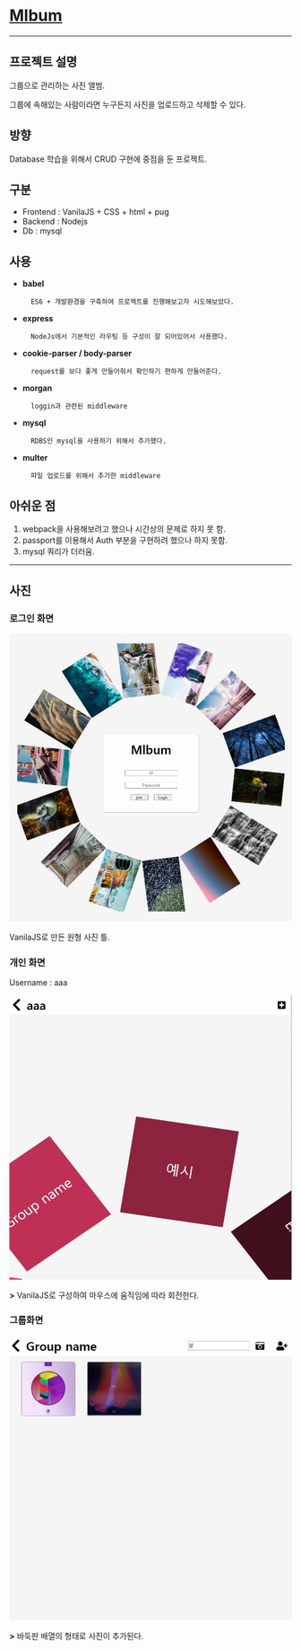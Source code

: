 # [Mlbum](https://www.notion.so/Mlbum-35901c0c7c7a423db920d66053e701cc)

---

## 프로젝트 설명

그룹으로 관리하는 사진 앨범. 

그룹에 속해있는 사람이라면 누구든지 사진을 업로드하고 삭제할 수 있다. 



## 방향

Database 학습을 위해서 CRUD 구현에 중점을 둔 프로젝트.



## 구분

- Frontend : VanilaJS + CSS + html + pug
- Backend : Nodejs
- Db : mysql



## 사용

- **babel**

        ES6 + 개발환경을 구축하여 프로젝트를 진행해보고자 시도해보았다.

- **express**

        NodeJs에서 기본적인 라우팅 등 구성이 잘 되어있어서 사용했다.

- **cookie-parser / body-parser**

        request를 보다 좋게 만들어줘서 확인하기 편하게 만들어준다.

- **morgan**

        loggin과 관련된 middleware

- **mysql**

        RDBS인 mysql을 사용하기 위해서 추가했다.

- **multer**

        파일 업로드를 위해서 추가한 middleware



## 아쉬운 점

1. webpack을 사용해보려고 했으나 시간상의 문제로 하지 못 함.
2. passport를 이용해서 Auth 부분을 구현하려 했으나 하지 못함.
3. mysql 쿼리가 더러움.

---

## 사진

### 로그인 화면

![img/1.jpg](img/1.jpg)

VanilaJS로 만든 원형 사진 틀.

### 개인 화면

Username : aaa

![img/2.jpg](img/2.jpg)

 **>**  VanilaJS로 구성하여 마우스에 움직임에 따라 회전한다.

### 그룹화면

![img/3.jpg](img/3.jpg)

 **>** 바둑판 배열의 형태로 사진이 추가된다.

